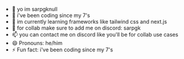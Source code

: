 - 👋 yo im sarpgknull
- 👀 i've been coding since my 7's
- 🌱 im currently learning frameworks like tailwind css and next.js
- 💞️ for collab make sure to add me on discord: sarpgk
- 📫 you can contact me on discord like you'll be for collab use cases
- 😄 Pronouns: he/him
- ⚡ Fun fact: i've been coding since my 7's

<!---
sarpgknull/sarpgknull is a ✨ special ✨ repository because its `README.md` (this file) appears on your GitHub profile.
You can click the Preview link to take a look at your changes.
--->
